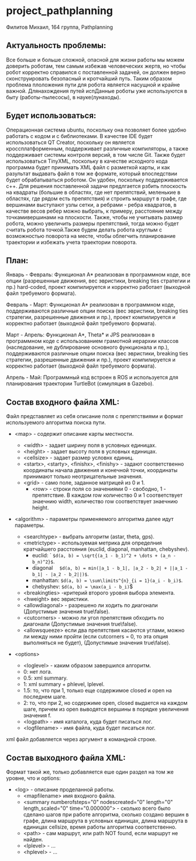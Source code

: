 # project_pathplanning
Филитов Михаил, 164 группа, Pathplanning

Актуальность проблемы:
-----------------------

Все больше и больше сложной, опасной для жизни работы мы можем доверить роботам, тем самым избежав человеческих жертв, но чтобы робот корректно справился с поставленной задачей, он должен верно сконструировать безопасный и кротчайший путь. Таким образом проблема плоложения пути для робота является насущной и крайне важной. Длянахождения путей испДанные роботы уже используются в быту (работы-пылесосы), в науке(лунаходы).

Будет использоваться:
---------------------

Операционная система ubuntu, поскольку она позволяет более удобно работать с кодом и с библиотеками.
В качестве IDE будет использоваться QT Creator, поскольку он является кроссплатформенным, поддерживает различные компиляторы, а также поддерживает системы контроля версий, в том числе Git.
Также будет использоваться TinyXML, поскольку в качестве исходного кода программа будет принимать XML файл с разметкой карты, и как разультат выдавать файл в том же формате, который впоследствии будет обрабатываться роботом. Он удобен, поскольку поддерживается с++.
Для решения поставленной задачи предлгается рзбить плоскость на квадраты (большие в областях, где нет препятствий, меленькие в областях, где рядом есть препятствия) и строить маршрут в  графе, где вершинами выступают узлы сетки, а ребрами - ребра квадратов, в качестве весов ребер можно выбрать, к примеру, расстояние между точкамивершинами на плоскости. Также, чтобы не учитывать размер робота, можно увеличить размеры препятствий, тогда можно будет считать робота точкой.Также будем делать робота круглым с возможностью поворота на месте, чтобы облегчить планирование траектории и избежать учета траектории поворота.


План:
------

Январь - Февраль: Функционал A* реализован в программном коде, все опции (разрешенные движения, вес эвристики, breaking ties стратегии и пр.) hard-coded, проект компилируется и корректно работает (выходной файл требуемого формата).

Февраль - Март:  Функционал A* реализован в программном коде, поддерживаются различные опции поиска (вес эвристики, breaking ties стратегии, разрешенные движения и пр.), проект компилируется и корректно работает (выходной файл требуемого формата).

Март - Апрель: Функционал A*, Theta* и JPS реализован в программном коде с использованием грамотной иерархии классов (наследование, не дублирование основного функционала и пр.), поддерживаются различные опции поиска (вес эвристики, breaking ties стратегии, разрешенные движения и пр.), проект компилируется и корректно работает (выходной файл требуемого формата).

Апрель - Май:  Программный код встроен в ROS и используется для планирования траектории TurtleBot (симуляция в Gazebo).

Состав входного файла XML:
------------------
Файл представляет из себя описание поля с препятствиями и формат используемого алгоритма поиска пути.

- \<map\> - содержит описание карты местности.
  - \<width\> - задает ширину поля в условных единицах.
  - \<height\> - задает высоту поля в условных единицах.
  - \<cellsize\> - задает размер условнх единиц.
  - \<startx\>, \<starty\>, \<finishx\>, \<finishy\> - задают соответственно координаты начала движения и конечной точки, координаты принимают только неотрицательные значения.
  - \<grid\> - само поле, заданное матрицей из 0 и 1.
    - \<row\> - строки поля со значениями 0 - свободно, 1 - препятствие. В каждом row количество 0 и 1 соответствует знаечнию width, количество row соответствует знаечнию height.

- \<algorithm\> - параметры применяемого алгоритма далее идут параметры.
  -  \<searchtype\> - выбрать алгоритм (astar, theta, gps).
  - \<metrictype\> - используемая метрика для определния кратчайшего расстояния (euclid, diagonal, manhattan, chebyshev).
    - euclid: ` ``` $d(a, b) = \sqrt{(a_1 - b_1)^2 + \dots + (a_n - b_n)^2}$ ```.
    - diagonal ```  $d(a, b) = min(|a_1 - b_1|, |a_2 - b_2| + ||a_1 - b_1| - |a_2 - b_2||)$```. 
    -  manhattan: ``` $d(a, b) = \sum\limits^{n}_{i = 1}(a_i - b_i)$ ```.
    -  chebyshev: ``` $d(a, b) = \max(a_i - b_i) ```$
  - \<breakingties\> -критерий второго уровня выбора элемента.
  - \<hweight\> вес эвристики.
  - \<allowdiagonal\> - разрешено ли ходить по диагонали (Допустимые значения true\false).
  - \<cutcorners\> - можно ли угол препятствия обходить по диагонали (Допустимые значения true\false).
  - \<allowsqueeze\> если два препятствия касаются углами, можно ли между ними пройти (если cutcorners = 0, то эта опция выполняться не будет), (Допустимые значения true\false).
- \<options\>
  -  \<loglevel\> - каким образом завершился алгоритм.
    - 0: нет лога.
    - 0.5: xml summary.
    - 1: xml summary + phlevel, lplevel.
    - 1.5: то, что при 1, только еще содержимое closed и open на последнем шаге.
    - 2: то, что при 2, но содержиме open, closed выдается на каждом шаге, причем из open 
    выводятся вершины в порядке увеличения значения f.
  -  \<logpath\> - имя каталога, куда будет писаться лог.
  -  \<logfilename\> - имя файла, куда будет писаться лог.
  
  
xml файл добавляется через аргумент в командной строке.

Состав выходного файла XML:
------------------
Формат такой же, только добавляется еше один раздел на том же уровне, что и options:
- \<log\> - описание проделанной работы.
  - \<mapfilename\> имя входного файла.
  - \<summary numberofsteps="0" nodescreated="0" length="0" length_scaled="0" time="0.000000"\> - сколько всего было сделано шагов при работе алгоритма, сколько создано вершин в графе, длина маршрута в условных единицах, длина маршрута в единицах cellsize, время работы алгоритма соответственно.
  - \<path\> - сам маршрут, или path NOT found, если маршрут не найден.
  - \<lplevel> - ...
  - \<hplevel\> - ...

